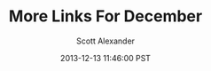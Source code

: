 ---
layout: podcast
title: "More Links For December"
author: Scott Alexander
description: https://slatestarcodex.com/2013/12/13/more-links-for-december/
date: 2013-12-13 11:46:00 PST
length: 1778891
duration: 445
guid: more-links-for-december
---